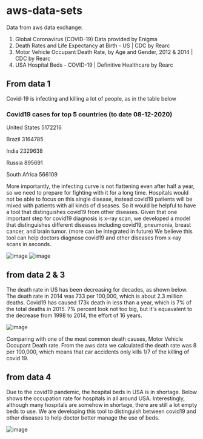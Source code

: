 # aws-data-sets
Data from aws data exchange:
1. Global Coronavirus (COVID-19) Data provided by Enigma
2. Death Rates and Life Expectancy at Birth - US | CDC by Rearc
3. Motor Vehicle Occupant Death Rate, by Age and Gender, 2012 & 2014 | CDC by Rearc
4. USA Hospital Beds - COVID-19 | Definitive Healthcare by Rearc

## From data 1
Covid-19 is infecting and killing a lot of people, as in the table below

### Covid19 cases for top 5 countries (to date 08-12-2020)
United States     5172216

Brazil            3164785

India             2329638

Russia             895691

South Africa       566109

More importantly, the infecting curve is not flattening even after half a year, so we need to prepare for fighting with it for a long time. Hospitals would not be able to focus on this single disease, instead covid19 patients will be mixed with patients with all kinds of diseases. So it would be helpful to have a tool that distinguishes covid19 from other diseases. Given that one important step for covid19 diagnosis is x-ray scan, we developed a model that distinguishes different diseases including covid19, pneumonia, breast cancer, and brain tumor. (more can be integrated in future) We believe this tool can help doctors diagnose covid19 and other diseases from x-ray scans in seconds.

![image](https://github.com/nihalnihalani/aws-pytorch/blob/aws_data/aws_data/top5.png)
![image](https://github.com/nihalnihalani/aws-pytorch/blob/aws_data/aws_data/world.png)

## from data 2 & 3
The death rate in US has been decreasing for decades, as shown below. The death rate in 2014 was 733 per 100,000, which is about 2.3 million deaths. Covid19 has caused 173k death in less than a year, which is 7% of the total deaths in 2015. 7% percent look not too big, but it's equavalent to the decrease from 1998 to 2014, the effort of 16 years. 

![image](https://github.com/nihalnihalani/aws-pytorch/blob/aws_data/aws_data/death.png)

Comparing with one of the most common death causes, Motor Vehicle Occupant Death rate. From the aws data we calculated the death rate was 8 per 100,000, which means that car accidents only kills 1/7 of the killing of covid 19. 

## from data 4
Due to the covid19 pandemic, the hospital beds in USA is in shortage. Below shows the occupation rate for hospitals in all around USA. Interestingly, although many hospitals are somehow in shortage, there are still a lot empty beds to use. We are developing this tool to distinguish between covid19 and other diseases to help doctor better manage the use of beds. 

![image](https://github.com/nihalnihalani/aws-pytorch/blob/aws_data/aws_data/bed.png)


